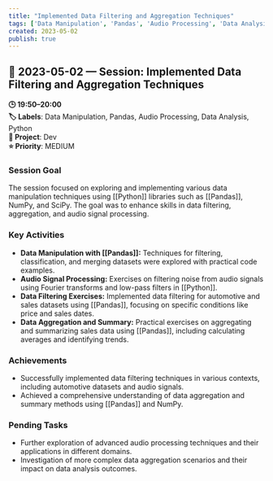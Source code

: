 ```yaml
---
title: "Implemented Data Filtering and Aggregation Techniques"
tags: ['Data Manipulation', 'Pandas', 'Audio Processing', 'Data Analysis', 'Python']
created: 2023-05-02
publish: true
---
```


## 📅 2023-05-02 — Session: Implemented Data Filtering and Aggregation Techniques

**🕒 19:50–20:00**  
**🏷️ Labels**: Data Manipulation, Pandas, Audio Processing, Data Analysis, Python  
**📂 Project**: Dev  
**⭐ Priority**: MEDIUM  


### Session Goal
The session focused on exploring and implementing various data manipulation techniques using [[Python]] libraries such as [[Pandas]], NumPy, and SciPy. The goal was to enhance skills in data filtering, aggregation, and audio signal processing.

### Key Activities
- **Data Manipulation with [[Pandas]]:** Techniques for filtering, classification, and merging datasets were explored with practical code examples.
- **Audio Signal Processing:** Exercises on filtering noise from audio signals using Fourier transforms and low-pass filters in [[Python]].
- **Data Filtering Exercises:** Implemented data filtering for automotive and sales datasets using [[Pandas]], focusing on specific conditions like price and sales dates.
- **Data Aggregation and Summary:** Practical exercises on aggregating and summarizing sales data using [[Pandas]], including calculating averages and identifying trends.

### Achievements
- Successfully implemented data filtering techniques in various contexts, including automotive datasets and audio signals.
- Achieved a comprehensive understanding of data aggregation and summary methods using [[Pandas]] and NumPy.

### Pending Tasks
- Further exploration of advanced audio processing techniques and their applications in different domains.
- Investigation of more complex data aggregation scenarios and their impact on data analysis outcomes.

